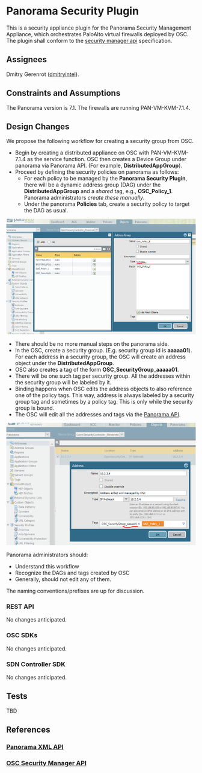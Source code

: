 # Panorama Security Plugin
This is a security appliance plugin for the Panorama Security Management Appliance, which orchestrates PaloAlto virtual firewalls deployed by OSC. The plugin shall conform to the [security manager api](https://github.com/opensecuritycontroller/security-mgr-api) specification.

## Assignees
Dmitry Gerenrot ([dmitryintel](https://github.com/dmitryintel)).

## Constraints and Assumptions
The Panorama version is 7.1. The firewalls are running PAN-VM-KVM-7.1.4.

## Design Changes

We propose the following workflow for creating a security group from OSC.

- Begin by creating a distributed appliance on OSC with PAN-VM-KVM-7.1.4 as the service function. OSC then creates a Device Group under panorama via Panorama API. (For example, **DistributedAppGroup**).
- Proceed by defining the security policies on panorama as follows:
	- For each policy to be managed by the **Panorama Security Plugin**, there will be a dynamic address group (DAG) under the **DistributedAppGroup** and a _shared_ tag, e.g., **OSC_Policy_1**. Panorama administrators _create these manually_.
	- Under the panorama **Policies** tab, create a security policy to target the DAG as usual.
	
![](./images/AddressGroups.PNG)

- There should be no more manual steps on the panorama side.
- In the OSC, create a security group. (E.g. security group id is **aaaaa01**). For each address in a security group, the OSC will create an address object under the **DistributedAppGroup**.
- OSC also creates a tag of the form  **OSC_SecurityGroup_aaaaa01**.
- There will be one such tag per security group. All the addresses within the security group will be labeled by it.
- Binding happens when OSC edits the address objects to also reference one of the policy tags. This way, address is always labeled by a security group tag and sometimes by a policy tag. This is only while the security group is bound.
- The OSC will edit all the addresses and tags via the [Panorama API](https://www.paloaltonetworks.com/documentation/71/pan-os/xml-api).

![](./images/Address.PNG)

Panorama administrators should:
- Understand this workflow 
- Recognize the DAGs and tags created by OSC
- Generally, should not edit any of them.

The naming conventions/prefixes are up for discussion.

### REST API 
No changes anticipated.

### OSC SDKs
No changes anticipated.

### SDN Controller SDK
No changes anticipated.

## Tests
TBD

## References
### [Panorama XML API](https://www.paloaltonetworks.com/documentation/71/pan-os/xml-api)
### [OSC Security Manager API](https://github.com/opensecuritycontroller/security-mgr-api)


